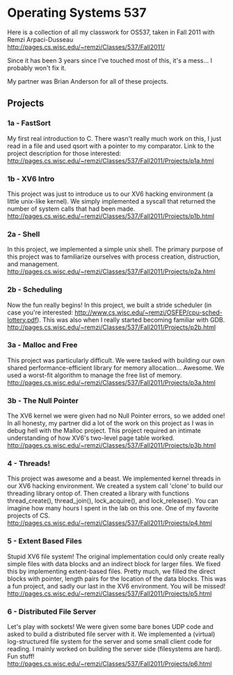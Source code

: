 # Operating Systems 537
Here is a collection of all my classwork for OS537, taken in Fall 2011 with Remzi Arpaci-Dusseau
http://pages.cs.wisc.edu/~remzi/Classes/537/Fall2011/

Since it has been 3 years since I've touched most of this, it's a mess... I probably won't fix it.

My partner was Brian Anderson for all of these projects.

## Projects
### 1a - FastSort
My first real introduction to C. There wasn't really much work on this, I just read in a file and used qsort with a pointer to my comparator. Link to the project description for those interested: http://pages.cs.wisc.edu/~remzi/Classes/537/Fall2011/Projects/p1a.html
### 1b - XV6 Intro
This project was just to introduce us to our XV6 hacking environment (a little unix-like kernel). We simply implemented a syscall that returned the number of system calls that had been made. http://pages.cs.wisc.edu/~remzi/Classes/537/Fall2011/Projects/p1b.html
### 2a - Shell
In this project, we implemented a simple unix shell. The primary purpose of this project was to familiarize ourselves with process creation, distruction, and management. http://pages.cs.wisc.edu/~remzi/Classes/537/Fall2011/Projects/p2a.html
### 2b - Scheduling
Now the fun really begins! In this project, we built a stride scheduler (in case you're interested: http://www.cs.wisc.edu/~remzi/OSFEP/cpu-sched-lottery.pdf). This was also when I really started becoming familiar with GDB. http://pages.cs.wisc.edu/~remzi/Classes/537/Fall2011/Projects/p2b.html
### 3a - Malloc and Free
This project was particularly difficult. We were tasked with building our own shared performance-efficient library for memory allocation... Awesome. We used a worst-fit algorithm to manage the free list of memory. http://pages.cs.wisc.edu/~remzi/Classes/537/Fall2011/Projects/p3a.html
### 3b - The Null Pointer
The XV6 kernel we were given had no Null Pointer errors, so we added one! In all honesty, my partner did a lot of the work on this project as I was in debug hell with the Malloc project. This project required an intimate understanding of how XV6's two-level page table worked. http://pages.cs.wisc.edu/~remzi/Classes/537/Fall2011/Projects/p3b.html
### 4 - Threads!
This project was awesome and a beast. We implemented kernel threads in our XV6 hacking environment. We created a system call 'clone' to build our threading library ontop of. Then created a library with functions thread_create(), thread_join(), lock_acquire(), and lock_release(). You can imagine how many hours I spent in the lab on this one. One of my favorite projects of CS. http://pages.cs.wisc.edu/~remzi/Classes/537/Fall2011/Projects/p4.html
### 5 - Extent Based Files
Stupid XV6 file system! The original implementation could only create really simple files with data blocks and an indirect block for larger files. We fixed this by implementing extent-based files. Pretty much, we filled the direct blocks with pointer, length pairs for the location of the data blocks. This was a fun project, and sadly our last in the XV6 environment. You will be missed! http://pages.cs.wisc.edu/~remzi/Classes/537/Fall2011/Projects/p5.html
### 6 - Distributed File Server
Let's play with sockets! We were given some bare bones UDP code and asked to build a distributed file server with it. We implemented a (virtual) log-structured file system for the server and some small client code for reading. I mainly worked on building the server side (filesystems are hard). Fun stuff! http://pages.cs.wisc.edu/~remzi/Classes/537/Fall2011/Projects/p6.html
